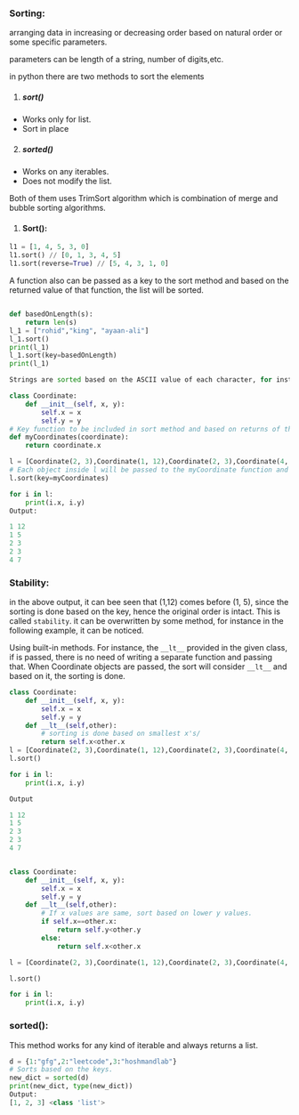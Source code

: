 ### Sorting:

arranging data in increasing or decreasing order based on natural order or some specific parameters.

parameters can be length of a string, number of digits,etc.

in python there are two methods to sort the elements

1. ##### sort()

- Works only for list.
- Sort in place

2. ##### sorted()

- Works on any iterables.
- Does not modify the list.

Both of them uses TrimSort algorithm which is combination of merge and bubble sorting algorithms.

1. #### Sort():

```py
l1 = [1, 4, 5, 3, 0]
l1.sort() // [0, 1, 3, 4, 5]
l1.sort(reverse=True) // [5, 4, 3, 1, 0]
```

A function also can be passed as a key to the sort method and based on the returned value of that function, the list will be sorted.

```py

def basedOnLength(s):
    return len(s)
l_1 = ["rohid","king", "ayaan-ali"]
l_1.sort()
print(l_1)
l_1.sort(key=basedOnLength)
print(l_1)

Strings are sorted based on the ASCII value of each character, for instance `a` has lower ASCII value than `z`, so in natural order, z will be at the end of the list.
```

```py
class Coordinate:
    def __init__(self, x, y):
        self.x = x
        self.y = y
# Key function to be included in sort method and based on returns of this, the sorting is done.
def myCoordinates(coordinate):
    return coordinate.x

l = [Coordinate(2, 3),Coordinate(1, 12),Coordinate(2, 3),Coordinate(4, 7),Coordinate(1, 5)]
# Each object inside l will be passed to the myCoordinate function and based on return of this, sorting is done.
l.sort(key=myCoordinates)

for i in l:
    print(i.x, i.y)
Output:

1 12
1 5
2 3
2 3
4 7

```

### Stability:

in the above output, it can bee seen that (1,12) comes before (1, 5), since the sorting is done based on the key, hence the original order is intact. This is called `stability`.
it can be overwritten by some method, for instance in the following example, it can be noticed.

Using built-in methods.
For instance, the `__lt__` provided in the given class, if is passed, there is no need of writing a separate function and passing that.
When Coordinate objects are passed, the sort will consider `__lt__` and based on it, the sorting is done.

```py
class Coordinate:
    def __init__(self, x, y):
        self.x = x
        self.y = y
    def __lt__(self,other):
        # sorting is done based on smallest x's/
        return self.x<other.x
l = [Coordinate(2, 3),Coordinate(1, 12),Coordinate(2, 3),Coordinate(4, 7),Coordinate(1, 5)]
l.sort()

for i in l:
    print(i.x, i.y)

Output

1 12
1 5
2 3
2 3
4 7
```

```py

class Coordinate:
    def __init__(self, x, y):
        self.x = x
        self.y = y
    def __lt__(self,other):
        # If x values are same, sort based on lower y values.
        if self.x==other.x:
            return self.y<other.y
        else:
            return self.x<other.x

l = [Coordinate(2, 3),Coordinate(1, 12),Coordinate(2, 3),Coordinate(4, 7),Coordinate(1, 5)]

l.sort()

for i in l:
    print(i.x, i.y)

```

### sorted():

This method works for any kind of iterable and always returns a list.

```py
d = {1:"gfg",2:"leetcode",3:"hoshmandlab"}
# Sorts based on the keys.
new_dict = sorted(d)
print(new_dict, type(new_dict))
Output:
[1, 2, 3] <class 'list'>
```
